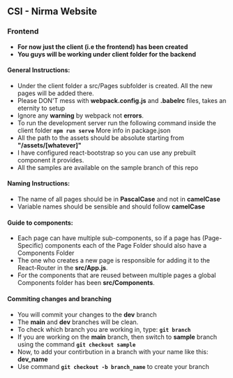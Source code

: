## CSI - Nirma Website

### Frontend

- **For now just the client (i.e the frontend) has been created**
- **You guys will be working under client folder for the backend**

#### General Instructions:

- Under the client folder a src/Pages subfolder is created. All the new pages will be added there.
- Please DON'T mess with **webpack.config.js** and **.babelrc** files, takes an eternity to setup
- Ignore any **warning** by webpack not **errors**.
- To run the development server run the following command inside the client folder
  **`npm run serve`**
  More info in package.json
- All the path to the assets should be absolute starting from **"/assets/[whatever]"**
- I have configured react-bootstrap so you can use any prebuilt component it provides.
- All the samples are available on the sample branch of this repo

#### Naming Instructions:

- The name of all pages should be in **PascalCase** and not in **camelCase**
- Variable names should be sensible and should follow **camelCase**

#### Guide to components:

- Each page can have multiple sub-components, so if a page has (Page-Specific) components each of the Page Folder should also have a Components Folder
- The one who creates a new page is responsible for adding it to the React-Router in the **src/App.js**.
- For the components that are reused between multiple pages a global Components folder has been **src/Components**.

#### Commiting changes and branching

- You will commit your changes to the **dev** branch
- The **main** and **dev** branches will be clean.
- To check which branch you are working in, type: **`git branch`**
- If you are working on the **main** branch, then switch to **sample** branch using the command **`git checkout sample`**
- Now, to add your contirbution in a branch with your name like this: **dev_name**
- Use command **`git checkout -b branch_name`** to create your branch

